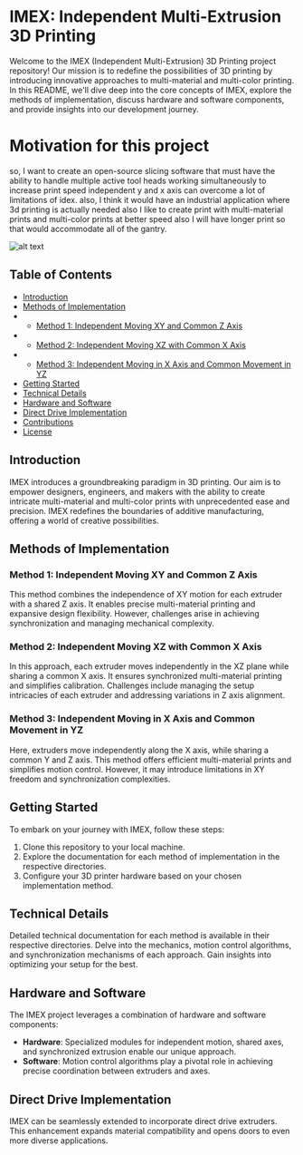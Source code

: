 # IMEX: Independent Multi-Extrusion 3D Printing

Welcome to the IMEX (Independent Multi-Extrusion) 3D Printing project repository! Our mission is to redefine the possibilities of 3D printing by introducing innovative approaches to multi-material and multi-color printing. In this README, we'll dive deep into the core concepts of IMEX, explore the methods of implementation, discuss hardware and software components, and provide insights into our development journey.

# Motivation for this project
so, I want to create an open-source slicing software that must have the ability to handle multiple active tool heads working simultaneously to increase print speed independent y and x axis can overcome a lot of limitations of idex. also, I think it would have an industrial application where 3d printing is actually needed also I like to create print with multi-material prints and multi-color prints at better speed also I will have longer print so that would accommodate all of the gantry.

![alt text](https://i.ibb.co/85WvYZt/Screenshot-2023-09-02-111901.png)

## Table of Contents


- [Introduction](#introduction)
- [Methods of Implementation](#methods-of-implementation)
- - [Method 1: Independent Moving XY and Common Z Axis](#method-1-independent-moving-xy-and-common-z-axis)
- - [Method 2: Independent Moving XZ with Common X Axis](#method-2-independent-moving-xz-with-common-x-axis)
- - [Method 3: Independent Moving in X Axis and Common Movement in YZ](#method-3-independent-moving-in-x-axis-and-common-movement-in-yz)
- [Getting Started](#getting-started)
- [Technical Details](#technical-details)
- [Hardware and Software](#hardware-and-software)
- [Direct Drive Implementation](#direct-drive-implementation)
- [Contributions](#contributions)
- [License](#license)

## Introduction

IMEX introduces a groundbreaking paradigm in 3D printing. Our aim is to empower designers, engineers, and makers with the ability to create intricate multi-material and multi-color prints with unprecedented ease and precision. IMEX redefines the boundaries of additive manufacturing, offering a world of creative possibilities.

## Methods of Implementation

### Method 1: Independent Moving XY and Common Z Axis

This method combines the independence of XY motion for each extruder with a shared Z axis. It enables precise multi-material printing and expansive design flexibility. However, challenges arise in achieving synchronization and managing mechanical complexity.

### Method 2: Independent Moving XZ with Common X Axis

In this approach, each extruder moves independently in the XZ plane while sharing a common X axis. It ensures synchronized multi-material printing and simplifies calibration. Challenges include managing the setup intricacies of each extruder and addressing variations in Z axis alignment.

### Method 3: Independent Moving in X Axis and Common Movement in YZ

Here, extruders move independently along the X axis, while sharing a common Y and Z axis. This method offers efficient multi-material prints and simplifies motion control. However, it may introduce limitations in XY freedom and synchronization complexities.

## Getting Started

To embark on your journey with IMEX, follow these steps:

1. Clone this repository to your local machine.
2. Explore the documentation for each method of implementation in the respective directories.
3. Configure your 3D printer hardware based on your chosen implementation method.

## Technical Details

Detailed technical documentation for each method is available in their respective directories. Delve into the mechanics, motion control algorithms, and synchronization mechanisms of each approach. Gain insights into optimizing your setup for the best.

## Hardware and Software

The IMEX project leverages a combination of hardware and software components:

- **Hardware**: Specialized modules for independent motion, shared axes, and synchronized extrusion enable our unique approach.
- **Software**: Motion control algorithms play a pivotal role in achieving precise coordination between extruders and axes.

## Direct Drive Implementation

IMEX can be seamlessly extended to incorporate direct drive extruders. This enhancement expands material compatibility and opens doors to even more diverse applications.
